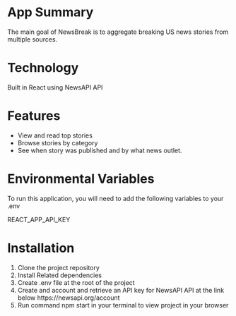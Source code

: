 <strong>
<h1>App Summary</h1>
</strong>
The main goal of NewsBreak is to aggregate breaking US news stories from multiple sources.

<h1>Technology</h1>
Built in React using NewsAPI API

<h1>Features</h1>
<ul>
<li>View and read top stories</li>
<li>Browse stories by category</li>
<li>See when story was published and by what news outlet.
</li>
</ul>

<h1>Environmental Variables</h1>
To run this application, you will need to add the following variables to your .env

REACT_APP_API_KEY

<h1>Installation</h1>
<ol>
<li>Clone the project repository</li>
<li>Install Related dependencies</li>
<li>Create .env file at the root of the project</li>
<li>Create and account and retrieve an API key for NewsAPI API at the link below
https://newsapi.org/account</li>
<li>Run command npm start in your terminal to view project in your browser</li>
</ol>
